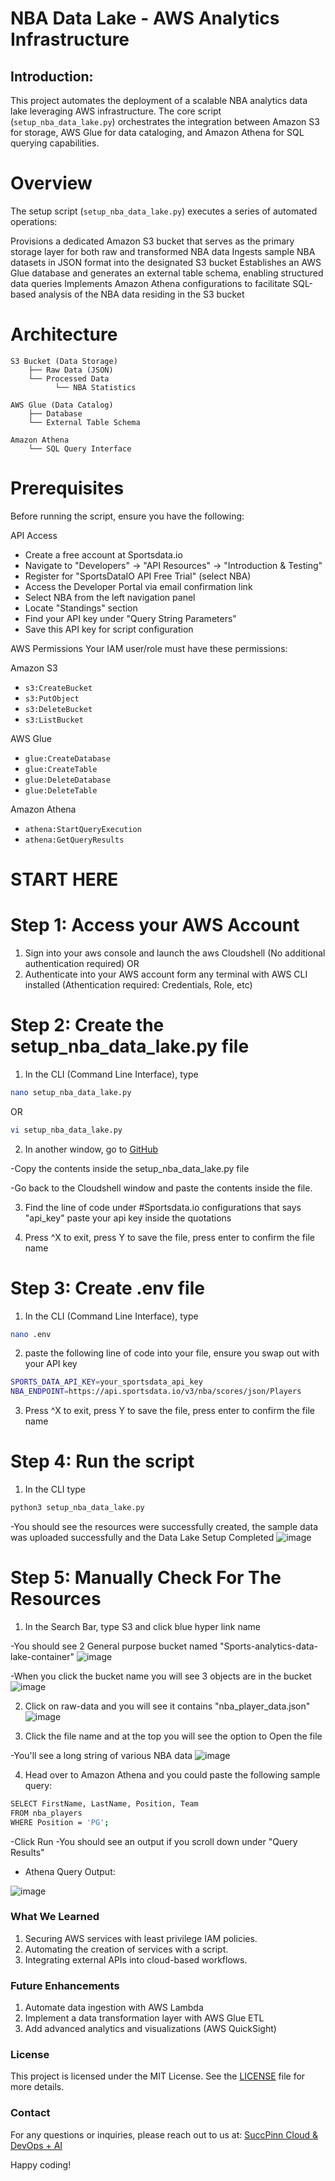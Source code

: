 # NBA Data Lake - AWS Analytics Infrastructure
## Introduction:
This project automates the deployment of a scalable NBA analytics data lake leveraging AWS infrastructure. 
The core script (`setup_nba_data_lake.py`) orchestrates the integration between Amazon S3 for storage, AWS Glue for data cataloging, and Amazon Athena for SQL querying capabilities.

# Overview
The setup script (`setup_nba_data_lake.py`) executes a series of automated operations:

Provisions a dedicated Amazon S3 bucket that serves as the primary storage layer for both raw and transformed NBA data
Ingests sample NBA datasets in JSON format into the designated S3 bucket
Establishes an AWS Glue database and generates an external table schema, enabling structured data queries
Implements Amazon Athena configurations to facilitate SQL-based analysis of the NBA data residing in the S3 bucket

# Architecture
```
S3 Bucket (Data Storage)
    ├── Raw Data (JSON)
    └── Processed Data
          └── NBA Statistics
              
AWS Glue (Data Catalog)
    ├── Database
    └── External Table Schema

Amazon Athena
    └── SQL Query Interface
```

# Prerequisites
Before running the script, ensure you have the following:

API Access

- Create a free account at Sportsdata.io
- Navigate to "Developers" → "API Resources" → "Introduction & Testing"
- Register for "SportsDataIO API Free Trial" (select NBA)
- Access the Developer Portal via email confirmation link
- Select NBA from the left navigation panel
- Locate "Standings" section
- Find your API key under "Query String Parameters"
- Save this API key for script configuration

AWS Permissions
Your IAM user/role must have these permissions:

Amazon S3
- `s3:CreateBucket`
- `s3:PutObject`
- `s3:DeleteBucket`
- `s3:ListBucket`

AWS Glue

- `glue:CreateDatabase`
- `glue:CreateTable`
- `glue:DeleteDatabase`
- `glue:DeleteTable`

Amazon Athena
- `athena:StartQueryExecution`
- `athena:GetQueryResults`

# START HERE 
# Step 1: Access your AWS Account

1. Sign into your aws console and launch the aws Cloudshell (No additional authentication required)
OR
2. Authenticate into your AWS account form any terminal with AWS CLI installed (Athentication required: Credentials, Role, etc)

# Step 2: Create the setup_nba_data_lake.py file
1. In the CLI (Command Line Interface), type
```bash
nano setup_nba_data_lake.py
```
   OR
```bash
vi setup_nba_data_lake.py
```



2. In another window, go to [GitHub](https://github.com/alahl1/NBADataLake)

-Copy the contents inside the setup_nba_data_lake.py file

-Go back to the Cloudshell window and paste the contents inside the file.

3. Find the line of code under #Sportsdata.io configurations that says "api_key" 
paste your api key inside the quotations

4. Press ^X to exit, press Y to save the file, press enter to confirm the file name 


# Step 3: Create .env file
1. In the CLI (Command Line Interface), type
```bash
nano .env
```
2. paste the following line of code into your file, ensure you swap out with your API key
```bash
SPORTS_DATA_API_KEY=your_sportsdata_api_key
NBA_ENDPOINT=https://api.sportsdata.io/v3/nba/scores/json/Players
```

3. Press ^X to exit, press Y to save the file, press enter to confirm the file name 


# Step 4: Run the script
1. In the CLI type
```bash
python3 setup_nba_data_lake.py
```
-You should see the resources were successfully created, the sample data was uploaded successfully and the Data Lake Setup Completed
![image](https://github.com/user-attachments/assets/a6cbf382-2163-4a26-b726-508b026ad601)



# Step 5: Manually Check For The Resources
1. In the Search Bar, type S3 and click blue hyper link name

-You should see 2 General purpose bucket named "Sports-analytics-data-lake-container"
![image](https://github.com/user-attachments/assets/15736787-9c45-4a6d-9ea1-ab59ce058e69)



-When you click the bucket name you will see 3 objects are in the bucket
![image](https://github.com/user-attachments/assets/d1ec5127-bc1a-4667-adcd-5a12125278e2)


2. Click on raw-data and you will see it contains "nba_player_data.json"
![image](https://github.com/user-attachments/assets/6b63736b-dc37-4321-9f39-9b482f754fb5)


4. Click the file name and at the top you will see the option to Open the file

-You'll see a long string of various NBA data
![image](https://github.com/user-attachments/assets/bc729bf0-48b7-4255-8cee-99f1ef24a6cb)


4. Head over to Amazon Athena and you could paste the following sample query:
```bash
SELECT FirstName, LastName, Position, Team
FROM nba_players
WHERE Position = 'PG';
```

-Click Run
-You should see an output if you scroll down under "Query Results"

- Athena Query Output:

![image](https://github.com/user-attachments/assets/2d2428a3-6903-4890-bc2d-00619fa4aa74)



### **What We Learned**
1. Securing AWS services with least privilege IAM policies.
2. Automating the creation of services with a script.
3. Integrating external APIs into cloud-based workflows.


### **Future Enhancements**
1. Automate data ingestion with AWS Lambda
2. Implement a data transformation layer with AWS Glue ETL
3. Add advanced analytics and visualizations (AWS QuickSight)

### License

This project is licensed under the MIT License. See the [LICENSE](LICENSE) file for more details.

### Contact

For any questions or inquiries, please reach out to us at: [SuccPinn Cloud & DevOps + AI](https://www.youtube.com/@SuccPinnCloudDevOps)

Happy coding!

